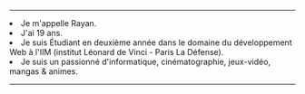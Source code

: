 <!-- ---- -->
<hr>
  <!-- ---- -->
  <li> Je m'appelle Rayan. <br>
  <!-- ---- -->
  <li> J'ai 19 ans. <br>
  <!-- ---- -->
  <li> Je suis Étudiant en deuxième année dans le domaine du développement Web à l'IIM (institut Léonard de Vinci - Paris La Défense). <br>
  <!-- ---- -->
  <li> Je suis un passionné d'informatique, cinématographie, jeux-vidéo, mangas & animes. <br>
  <!-- ---- -->
<hr>
<!-- ---- -->

